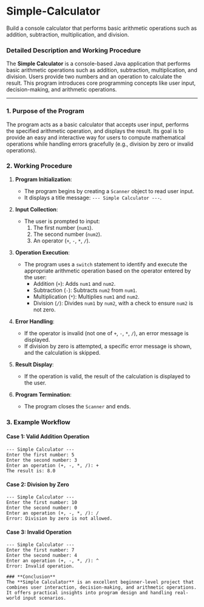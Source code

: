 # Simple-Calculator
Build a console calculator that performs basic arithmetic operations such as addition, subtraction, multiplication, and division.

### **Detailed Description and Working Procedure**

The **Simple Calculator** is a console-based Java application that performs basic arithmetic operations such as addition, subtraction, multiplication, and division. Users provide two numbers and an operation to calculate the result. This program introduces core programming concepts like user input, decision-making, and arithmetic operations.

---

### **1. Purpose of the Program**
The program acts as a basic calculator that accepts user input, performs the specified arithmetic operation, and displays the result. Its goal is to provide an easy and interactive way for users to compute mathematical operations while handling errors gracefully (e.g., division by zero or invalid operations).

### **2. Working Procedure**
1. **Program Initialization**:
   - The program begins by creating a `Scanner` object to read user input.
   - It displays a title message: `--- Simple Calculator ---`.

2. **Input Collection**:
   - The user is prompted to input:
     1. The first number (`num1`).
     2. The second number (`num2`).
     3. An operator (`+`, `-`, `*`, `/`).

3. **Operation Execution**:
   - The program uses a `switch` statement to identify and execute the appropriate arithmetic operation based on the operator entered by the user:
     - Addition (`+`): Adds `num1` and `num2`.
     - Subtraction (`-`): Subtracts `num2` from `num1`.
     - Multiplication (`*`): Multiplies `num1` and `num2`.
     - Division (`/`): Divides `num1` by `num2`, with a check to ensure `num2` is not zero.

4. **Error Handling**:
   - If the operator is invalid (not one of `+`, `-`, `*`, `/`), an error message is displayed.
   - If division by zero is attempted, a specific error message is shown, and the calculation is skipped.

5. **Result Display**:
   - If the operation is valid, the result of the calculation is displayed to the user.

6. **Program Termination**:
   - The program closes the `Scanner` and ends.

### **3. Example Workflow**

#### Case 1: Valid Addition Operation
```
--- Simple Calculator ---
Enter the first number: 5
Enter the second number: 3
Enter an operation (+, -, *, /): +
The result is: 8.0
```

#### Case 2: Division by Zero
```
--- Simple Calculator ---
Enter the first number: 10
Enter the second number: 0
Enter an operation (+, -, *, /): /
Error: Division by zero is not allowed.
```

#### Case 3: Invalid Operation
```
--- Simple Calculator ---
Enter the first number: 7
Enter the second number: 4
Enter an operation (+, -, *, /): ^
Error: Invalid operation.

### **Conclusion**
The **Simple Calculator** is an excellent beginner-level project that combines user interaction, decision-making, and arithmetic operations. It offers practical insights into program design and handling real-world input scenarios.
